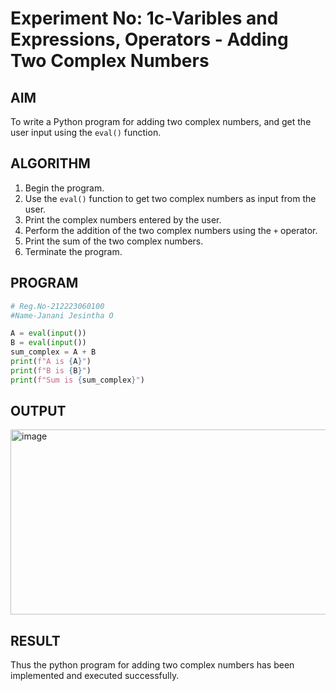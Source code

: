 # Experiment No: 1c-Varibles and Expressions, Operators - Adding Two Complex Numbers

## AIM
To write a Python program for adding two complex numbers, and get the user input using the `eval()` function.

## ALGORITHM
1. Begin the program.
2. Use the `eval()` function to get two complex numbers as input from the user.
3. Print the complex numbers entered by the user.
4. Perform the addition of the two complex numbers using the `+` operator.
5. Print the sum of the two complex numbers.
6. Terminate the program.

## PROGRAM
```python
# Reg.No-212223060100
#Name-Janani Jesintha O

A = eval(input())
B = eval(input())
sum_complex = A + B
print(f"A is {A}")
print(f"B is {B}")
print(f"Sum is {sum_complex}")

```

## OUTPUT

<img width="833" height="296" alt="image" src="https://github.com/user-attachments/assets/ae93220b-4798-4e1b-8c41-02fbc60c9936" />


## RESULT
Thus the python program for  adding two complex numbers has been implemented and executed successfully.
